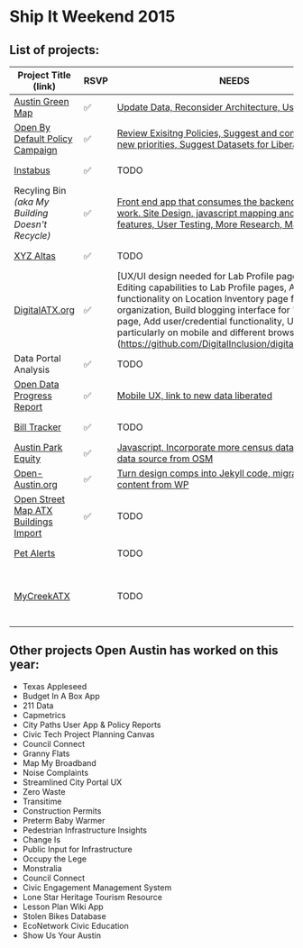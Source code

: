 # Ship It Weekend 2015

## List of projects:

| Project Title (link) | RSVP | NEEDS | SOURCE | Topics |
|----------------------|------|-------|--------|--------|
| [Austin Green Map](http://open-austin.github.io/austingreenmap/) | :white_check_mark: | [Update Data, Reconsider Architecture, User Feedback](https://github.com/open-austin/austingreenmap/labels/Ship%20It%20Weekend) | [Github](https://github.com/open-austin/austingreenmap) | Parks & Rec |
| [Open By Default Policy Campaign](https://github.com/open-austin/open-by-default) | :white_check_mark: | [Review Exisitng Policies, Suggest and comment on new priorities, Suggest Datasets for Liberation](https://github.com/open-austin/open-by-default/labels/Ship%20It%20Weekend) | N/A | Policy & Open Data |
| [Instabus](http://instabus.org/) | :white_check_mark: | TODO | [Github](https://github.com/luqmaan/Instabus) | Transit & Buses |
| Recyling Bin _(aka My Building Doesn't Recycle)_ | :white_check_mark: | [Front end app that consumes the backend API needs work. Site Design, javascript mapping and other features, User Testing, More Research, Marketing](https://github.com/open-austin/recycling-atx/issues) | [Backend Repo](https://github.com/open-austin/recycling-bin) & [Frontend Repo](https://github.com/open-austin/recycling-atx) | Recycling & Sustainability |
| [XYZ Altas](https://digitalatx082015.herokuapp.com/) | :white_check_mark: | TODO | TODO | Public Art & Mapping |
| [DigitalATX.org](https://digitalatx082015.herokuapp.com/) | :white_check_mark: |[UX/UI design needed for Lab Profile pages, Add Editing capabilities to  Lab Profile pages, Add search functionality on Location Inventory page for zipcode & organization, Build blogging interface for "Storytelling" page, Add user/credential functionality, User testing, particularly on mobile and different browsers] (https://github.com/DigitalInclusion/digitalatx/issues/9) | [Github](https://github.com/DigitalInclusion/digitalatx) | Digital Inclusion & Community Organizing |
| Data Portal Analysis | :white_check_mark: | TODO | [Github](https://github.com/open-austin/data-portal-analysis) | Open Data |
| [Open Data Progress Report](http://open-austin.github.io/open-data-progress-report/) | :white_check_mark: | [Mobile UX, link to new data liberated](https://github.com/open-austin/open-data-progress-report/issues) | [Github](https://github.com/open-austin/open-data-progress-report/) | Open Data |
| [Bill Tracker](http://www.billtracker.org/) | :white_check_mark: | TODO | [Github](https://github.com/bill-tracker/bill-tracker) | State Government |
| [Austin Park Equity](http://austinparkequity.com/) | :white_check_mark: | [Javascript, Incorporate more census data, consolidate data source from OSM](https://github.com/open-austin/austin-park-equity/issues) | [Github](https://github.com/open-austin/austin-park-equity) | Parks Access |
| [Open-Austin.org](http://open-austin.github.io/open-austin-org/) | :white_check_mark: | [Turn design comps into Jekyll code, migrate old content from WP](https://github.com/open-austin/open-austin-org/issues) | [Github](https://github.com/open-austin/open-austin-org)) | OA Admin |
| [Open Street Map ATX Buildings Import](https://github.com/atx-osg/atx-buildings) | :white_check_mark: | TODO | [Github](https://github.com/atx-osg/atx-buildings) | OSM, GIS, Mapping |
| [Pet Alerts](http://www.pet-alerts.com/) | | TODO | [Github](https://github.com/open-austin/pet-finder) | Animal Services |
| [MyCreekATX](http://www.mycreekatx.com/) | | TODO | [Github](https://github.com/mycreekatx) | Ecology, Water, Environment, Community Organizing |

## Other projects Open Austin has worked on this year:
 
- Texas Appleseed
- Budget In A Box App
- 211 Data
- Capmetrics
- City Paths User App & Policy Reports
- Civic Tech Project Planning Canvas
- Council Connect
- Granny Flats
- Map My Broadband
- Noise Complaints
- Streamlined City Portal UX
- Zero Waste
- Transitime
- Construction Permits
- Preterm Baby Warmer
- Pedestrian Infrastructure Insights
- Change Is
- Public Input for Infrastructure
- Occupy the Lege
- Monstralia
- Council Connect
- Civic Engagement Management System
- Lone Star Heritage Tourism Resource
- Lesson Plan Wiki App
- Stolen Bikes Database
- EcoNetwork Civic Education
- Show Us Your Austin
